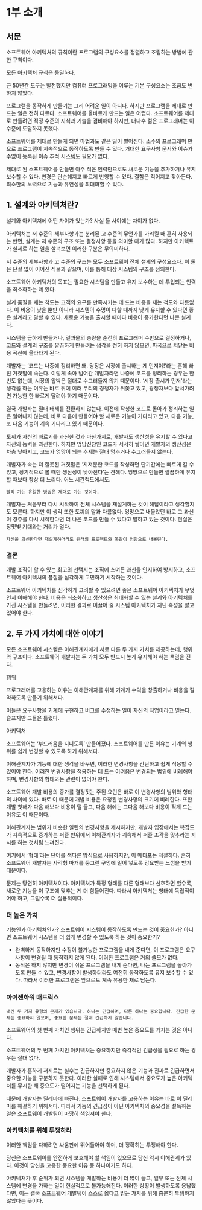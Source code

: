 # 1부 소개

## 서문

소프트웨어 아키텍처의 규칙이란 프로그램의 구성요소를 정렬하고 조립하는 방법에 관한 규칙이다.

모든 아키텍처 규칙은 동일하다.

근 50년간 도구는 발전했지만 컴퓨터 프로그래밍을 이루는 기본 구성요소는 조금도 변하지 않았다.

프로그램을 동작하게 만들기는 그리 어려운 일이 아니다. 하지만 프로그램을 제대로 만드는 일은 전혀 다르다. 소프트웨어를 올바르게 만드는 일은 어렵다. 소프트웨어를 제대로 만들려면 적정 수준의 지식과 기술을 겸비해야 하지만, 대다수 젊은 프로그래머는 이 수준에 도달하지 못했다.

소프트웨어를 제대로 만들게 되면 마법과도 같은 일이 벌어진다. 소수의 프로그래머 만으로 프로그램이 지속적으로 동작하도록 만들 수 있다. 거대한 요구사항 문서와 이슈가 수없이 등록된 이슈 추적 시스템도 필요가 없다.

제대로 된 소프트웨어를 만들면 아주 적은 인력만으로도 새로운 기능을 추가하거나 유지 보수할 수 있다. 변경은 단순해지고 빠르게 반영할 수 있다. 결함은 적어지고 잦아든다. 최소한의 노력으로 기능과 유연성을 최대화할 수 있다.

## 1. 설계와 아키텍처란?

설계와 아키텍처에 어떤 차이가 있는가? 사실 둘 사이에는 차이가 없다.

아키텍처는 저 수준의 세부사항과는 분리된 고 수준의 무언가를 가리킬 때 흔히 사용되는 반면, 설계는 저 수준의 구조 또는 결정사항 등을 의미할 때가 많다. 하지만 아키텍트가 실제로 하는 일을 살펴보면 이러한 구분은 무의미하다.

저 수준의 세부사항과 고 수준의 구조는 모두 소프트웨어 전체 설계의 구성요소다. 이 둘은 단절 없이 이어진 직물과 같으며, 이를 통해 대상 시스템의 구조를 정의한다.

소프트웨어 아키텍처의 목표는 필요한 시스템을 만들고 유지 보수하는 데 투입되는 인력을 최소화하는 데 있다.

설계 품질을 재는 척도는 고객의 요구를 만족시키는 데 드는 비용을 재는 척도와 다름없다. 이 비용이 낮을 뿐만 아니라 시스템이 수명이 다할 때까지 낮게 유지할 수 있다면 좋은 설계라고 말할 수 있다. 새로운 기능을 출시할 때마다 비용이 증가한다면 나쁜 설계다.

시스템을 급하게 만들거나, 결과물의 총량을 순전히 프로그래머 수만으로 결정하거나, 코드와 설계의 구조를 깔끔하게 만들려는 생각을 전혀 하지 않으면, 파국으로 치닫는 비용 곡선에 올라타게 된다.

개발자는 ‘코드는 나중에 정리하면 돼. 당장은 시장에 출시하는 게 먼저야!’라는 흔해 빠진 거짓말에 속는다. 이렇게 속아 넘어간 개발자라면 나중에 코드를 정리하는 경우는 한 번도 없는데, 시장의 압박은 절대로 수그러들지 않기 때문이다. ‘시장 출시가 먼저’라는 생각을 하는 이유는 바로 뒤에 여러 무리의 경쟁자가 뒤쫓고 있고, 경쟁자보다 앞서가려면 가능한 한 빠르게 달려야 하기 때문이다.

결국 개발자는 절대 태세를 전환하지 않는다. 이전에 작성한 코드로 돌아가 정리하는 일은 일어나지 않는데, 바로 다음에 만들어야 할 새로운 기능이 기다리고 있고, 다음 기능, 또 다음 기능이 계속 기다리고 있기 때문이다.

토끼가 자신의 빠르기를 과신한 것과 마찬가지로, 개발자도 생산성을 유지할 수 있다고 자신의 능력을 과신한다. 하지만 엉망진창인 코드가 서서히 쌓이면 개발자의 생산성은 차츰 낮아지고, 코드가 엉망이 되는 추세는 절대 멈추거나 수그러들지 않는다.

개발자가 속는 더 잘못된 거짓말은 ‘지저분한 코드를 작성하면 단기간에는 빠르게 갈 수 있고, 장기적으로 볼 때만 생산성이 낮아진다’는 견해다. 엉망으로 만들면 깔끔하게 유지할 때보다 항상 더 느리다. 어느 시간척도에서도.

`빨리 가는 유일한 방법은 제대로 가는 것이다.`

개발자는 처음부터 다시 시작하여 전체 시스템을 재설계하는 것이 해답이라고 생각할지도 모른다. 하지만 이 생각 또한 토끼의 말과 다름없다. 엉망으로 내몰았던 바로 그 과신이 경주를 다시 시작한다면 더 나은 코드를 만들 수 있다고 말하고 있는 것이다. 현실은 장밋빛 기대와는 거리가 멀다.

`자신을 과신한다면 재설계하더라도 원래의 프로젝트와 똑같이 엉망으로 내몰린다.`

### 결론

개발 조직이 할 수 있는 최고의 선택지는 조직에 스며든 과신을 인지하여 방지하고, 소프트웨어 아키텍처의 품질을 심각하게 고민하기 시작하는 것이다.

소프트웨어 아키텍처를 심각하게 고려할 수 있으려면 좋은 소프트웨어 아키텍처가 무엇인지 이해해야 한다. 비용은 최소화하고 생산성은 최대화할 수 있는 설계와 아키텍처를 가진 시스템을 만들려면, 이러한 결과로 이끌어 줄 시스템 아키텍처가 지닌 속성을 알고 있어야 한다.

## 2. 두 가지 가치에 대한 이야기

모든 소프트웨어 시스템은 이해관계자에게 서로 다른 두 가지 가치를 제공하는데, 행위와 구조이다. 소프트웨어 개발자는 두 가치 모두 반드시 높게 유지해야 하는 책임을 진다.

행위

프로그래머를 고용하는 이유는 이해관계자를 위해 기계가 수익을 창출하거나 비용을 절약하도록 만들기 위해서다.

이들은 요구사항을 기계에 구현하고 버그를 수정하는 일이 자신의 직업이라고 믿는다. 슬프지만 그들은 틀렸다.

아키텍처

소프트웨어는 ‘부드러움을 지니도록’ 만들어졌다. 소프트웨어를 만든 이유는 기계의 행위를 쉽게 변경할 수 있도록 하기 위해서다.

이해관계자가 기능에 대한 생각을 바꾸면, 이러한 변경사항을 간단하고 쉽게 적용할 수 있어야 한다. 이러한 변경사항을 적용하는 데 드는 어려움은 변경되는 법위에 비례해야 하며, 변경사항의 형태와는 관련이 없어야 한다.

소프트웨어 개발 비용의 증가를 결정짓는 주된 요인은 바로 이 변경사항의 범위와 형태의 차이에 있다. 바로 이 때문에 개발 비용은 요청된 변경사항의 크기에 비례한다. 또한 개발 첫해가 다음 해보다 비용이 덜 들고, 다음 해에는 그다음 해보다 비용이 적게 드는 이유도 이 때문이다.

이해관계자는 범위가 비슷한 일련의 변경사항을 제시하지만, 개발자 입장에서는 복잡도가 지속적으로 증가하는 퍼즐 판위에서 이해관계자가 계속해서 퍼즐 조각을 맞추라는 지시를 하는 것처럼 느껴진다.

여기에서 ‘형태’라는 단어를 색다른 방식으로 사용하지만, 이 메타포는 적절하다. 흔히 소프트웨어 개발자는 사각형 마개를 둥그런 구멍에 밀어 넣도록 강요받는 느낌을 받기 때문이다.

문제는 당연히 아키텍처이다. 아키텍처가 특정 형태를 다른 형태보다 선호하면 할수록, 새로운 기능을 이 구조에 맞추는 게 더 힘들어진다. 따라서 아키텍처는 형태에 독립적이어야 하고, 그럴수록 더 실용적이다.

### 더 높은 가치

기능인가 아키텍처인가? 소프트웨어 시스템이 동작하도록 만드는 것이 중요한가? 아니면 소프트웨어 시스템을 더 쉽게 변경할 수 있도록 하는 것이 중요한가?

- 완벽하게 동작하지만 수정이 불가능한 프로그램을 내게 준다면, 이 프로그램은 요구사항이 변경될 때 동작하지 않게 된다. 이러한 프로그램은 거의 쓸모가 없다.
- 동작은 하지 않지만 변경이 쉬운 프로그램을 내게 준다면, 나는 프로그램을 돌아가도록 만들 수 있고, 변경사항이 발생하더라도 여전히 동작하도록 유지 보수할 수 있다. 따라서 이러한 프로그램은 앞으로도 계속 유용한 채로 남는다.

### 아이젠하워 매트릭스

`내겐 두 가지 유형의 문제가 있습니다. 하나는 긴급하며, 다른 하나는 중요합니다. 긴급한 문제는 중요하지 않으며, 중요한 문제는 절대 긴급하지 않습니다.`

소프트웨어의 첫 번째 가치인 행위는 긴급하지만 매번 높은 중요도를 가지는 것은 아니다.

소프트웨어의 두 번째 가치인 아키텍처는 중요하지만 즉각적인 긴급성을 필요로 하는 경우는 절대 없다.

개발자가 흔하게 저지르는 실수는 긴급하지만 중요하지 않은 기능과 진짜로 긴급하면서 중요한 기능을 구분하지 못한다. 이러한 실패로 인해 시스템에서 중요도가 높은 아키텍처를 무시한 채 중요도가 떨어지는 기능을 선택하게 된다.

때문에 개발자는 딜레마에 빠진다. 소프트웨어 개발자를 고용하는 이유는 바로 이 딜레마를 해결하기 위해서다. 따라서 기능의 긴급성이 아닌 아키텍처의 중요성을 설득하는 일은 소프트웨어 개발팀이 마땅히 책임져야 한다.

### 아키텍처를 위해 투쟁하라

이러한 책임을 다하려면 싸움판에 뛰어들어야 하며, 더 정확히는 투쟁해야 한다.

당신은 소프트웨어를 안전하게 보호해야 할 책임이 있으므로 당신 역시 이해관계가 있다. 이것이 당신을 고용한 중요한 이유 중 하나이기도 하다.

아키텍처가 후 순위가 되면 시스템을 개발하는 비용이 더 많이 들고, 일부 또는 전체 시스템에 변경을 가하는 일이 현실적으로 불가능해진다. 이러한 상황이 발생하도록 용납했다면, 이는 결국 소프트웨어 개발팀이 스스로 옳다고 믿는 가치를 위해 충분히 투쟁하지 않았다는 뜻이다.
